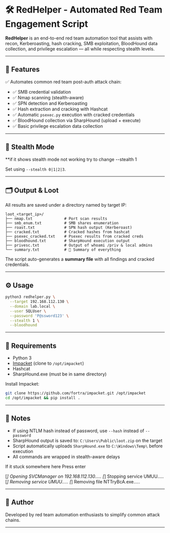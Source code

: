 # 🛠️ RedHelper - Automated Red Team Engagement Script

**RedHelper** is an end-to-end red team automation tool that assists with recon, Kerberoasting, hash cracking, SMB exploitation, BloodHound data collection, and privilege escalation — all while respecting stealth levels.

---

## 🚩 Features

✅ Automates common red team post-auth attack chain:
- ✅ SMB credential validation
- ✅ Nmap scanning (stealth-aware)
- ✅ SPN detection and Kerberoasting
- ✅ Hash extraction and cracking with Hashcat
- ✅ Automatic `psexec.py` execution with cracked credentials
- ✅ BloodHound collection via SharpHound (upload + execute)
- ✅ Basic privilege escalation data collection

---

## 🧤 Stealth Mode
**if it shows stealth mode not working try to change --stealth 1

Set using `--stealth 0|1|2|3`.

---

## 🗂️ Output & Loot

All results are saved under a directory named by target IP:

```
loot_<target_ip>/
├── nmap.txt              # Port scan results
├── smb_enum.txt          # SMB shares enumeration
├── roast.txt             # SPN hash output (Kerberoast)
├── cracked.txt           # Cracked hashes from hashcat
├── psexec_cracked.txt    # Psexec results from cracked creds
├── bloodhound.txt        # SharpHound execution output
├── privesc.txt           # Output of whoami /priv & local admins
└── summary.txt           # 🚩 Summary of everything
```

The script auto-generates a **summary file** with all findings and cracked credentials.

---

## ⚙️ Usage

```bash
python3 redhelper.py \
  --target 192.168.112.130 \
  --domain lab.local \
  --user SQLUser \
  --password 'P@ssword123' \
  --stealth 1 \
  --bloodhound
```

---

## 🔐 Requirements

- Python 3
- [Impacket](https://github.com/fortra/impacket) (clone to `/opt/impacket`)
- Hashcat
- SharpHound.exe (must be in same directory)

Install Impacket:
```bash
git clone https://github.com/fortra/impacket.git /opt/impacket
cd /opt/impacket && pip install .
```

---

## 📝 Notes

- If using NTLM hash instead of password, use `--hash` instead of `--password`
- SharpHound output is saved to: `C:\Users\Public\loot.zip` on the target
- Script automatically uploads `SharpHound.exe` to `C:\Windows\Temp\` before execution
- All commands are wrapped in stealth-aware delays

If it stuck somewhere here Press enter

[*] Opening SVCManager on 192.168.112.130.....
[*] Stopping service UMUU.....
[*] Removing service UMUU.....
[*] Removing file NTTryBcA.exe.....

---

## 🙌 Author

Developed by red team automation enthusiasts to simplify common attack chains.

---
